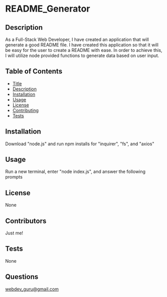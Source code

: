 # README_Generator

## Description
As a Full-Stack Web Developer, I have created an application that will generate a good README file. I have created this application so that it will be easy for the user to create a README with ease. In order to achieve this, I will utilize node provided functions to generate data based on user input.

## Table of Contents

* [Title](#Title)
* [Description](#Description)
* [Installation](#Installation)
* [Usage](#Usage)
* [License](#License)
* [Contributing](#Contributing)
* [Tests](#Tests)

## Installation
Download "node.js" and run npm installs for "inquirer", "fs", and "axios"

## Usage
Run a new terminal, enter "node index.js", and answer the following prompts

## License
None

## Contributors
Just me!

## Tests
None

## Questions
webdev_guru@gmail.com




